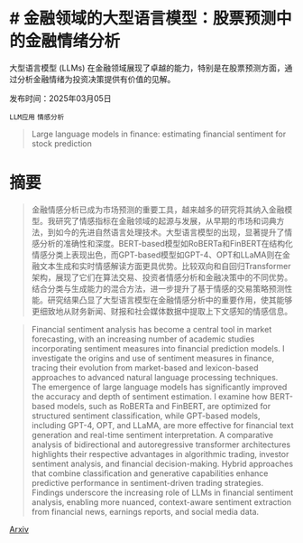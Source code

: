 # # 金融领域的大型语言模型：股票预测中的金融情绪分析
大型语言模型 (LLMs) 在金融领域展现了卓越的能力，特别是在股票预测方面，通过分析金融情绪为投资决策提供有价值的见解。

发布时间：2025年03月05日

`LLM应用` `情感分析`

> Large language models in finance: estimating financial sentiment for stock prediction

# 摘要

> 金融情感分析已成为市场预测的重要工具，越来越多的研究将其纳入金融模型。我研究了情感指标在金融领域的起源与发展，从早期的市场和词典方法，到如今的先进自然语言处理技术。大型语言模型的出现，显著提升了情感分析的准确性和深度。BERT-based模型如RoBERTa和FinBERT在结构化情感分类上表现出色，而GPT-based模型如GPT-4、OPT和LLaMA则在金融文本生成和实时情感解读方面更具优势。比较双向和自回归Transformer架构，展现了它们在算法交易、投资者情感分析和金融决策中的不同优势。结合分类与生成能力的混合方法，进一步提升了基于情感的交易策略预测性能。研究结果凸显了大型语言模型在金融情感分析中的重要作用，使其能够更细致地从财务新闻、财报和社会媒体数据中提取上下文感知的情感信息。

> Financial sentiment analysis has become a central tool in market forecasting, with an increasing number of academic studies incorporating sentiment measures into financial prediction models. I investigate the origins and use of sentiment measures in finance, tracing their evolution from market-based and lexicon-based approaches to advanced natural language processing techniques. The emergence of large language models has significantly improved the accuracy and depth of sentiment estimation. I examine how BERT-based models, such as RoBERTa and FinBERT, are optimized for structured sentiment classification, while GPT-based models, including GPT-4, OPT, and LLaMA, are more effective for financial text generation and real-time sentiment interpretation. A comparative analysis of bidirectional and autoregressive transformer architectures highlights their respective advantages in algorithmic trading, investor sentiment analysis, and financial decision-making. Hybrid approaches that combine classification and generative capabilities enhance predictive performance in sentiment-driven trading strategies. Findings underscore the increasing role of LLMs in financial sentiment analysis, enabling more nuanced, context-aware sentiment extraction from financial news, earnings reports, and social media data.

[Arxiv](https://arxiv.org/abs/2503.03612)